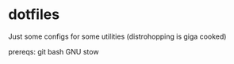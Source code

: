 # dotfiles
Just some configs for some utilities (distrohopping is giga cooked)

prereqs:
git
bash
GNU stow


